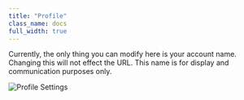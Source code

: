 ```yaml
---
title: "Profile"
class_name: docs
full_width: true
---
```


Currently, the only thing you can modify here is your account name. Changing this will not effect the URL. This name is for display and communication purposes only.

![Profile Settings](/img/docs/settings-profile.png)

